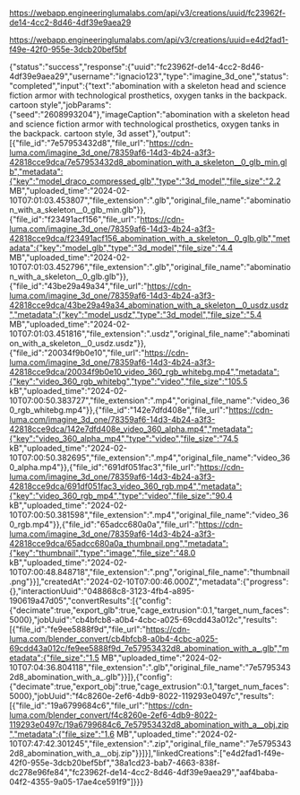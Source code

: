 https://webapp.engineeringlumalabs.com/api/v3/creations/uuid/fc23962f-de14-4cc2-8d46-4df39e9aea29

https://webapp.engineeringlumalabs.com/api/v3/creations/uuid=e4d2fad1-f49e-42f0-955e-3dcb20bef5bf

{"status":"success","response":{"uuid":"fc23962f-de14-4cc2-8d46-4df39e9aea29","username":"ignacio123","type":"imagine_3d_one","status":"completed","input":{"text":"abomination with a skeleton head and science fiction armor with technological prosthetics, oxygen tanks in the backpack. cartoon style","jobParams":{"seed":"2608993204"},"imageCaption":"abomination with a skeleton head and science fiction armor with technological prosthetics, oxygen tanks in the backpack. cartoon style, 3d asset"},"output":[{"file_id":"7e57953432d8","file_url":"https://cdn-luma.com/imagine_3d_one/78359af6-14d3-4b24-a3f3-42818cce9dca/7e57953432d8_abomination_with_a_skeleton__0_glb_min.glb","metadata":{"key":"model_draco_compressed_glb","type":"3d_model","file_size":"2.2 MB","uploaded_time":"2024-02-10T07:01:03.453807","file_extension":".glb","original_file_name":"abomination_with_a_skeleton__0_glb_min.glb"}},{"file_id":"f23491acf156","file_url":"https://cdn-luma.com/imagine_3d_one/78359af6-14d3-4b24-a3f3-42818cce9dca/f23491acf156_abomination_with_a_skeleton__0_glb.glb","metadata":{"key":"model_glb","type":"3d_model","file_size":"4.4 MB","uploaded_time":"2024-02-10T07:01:03.452796","file_extension":".glb","original_file_name":"abomination_with_a_skeleton__0_glb.glb"}},{"file_id":"43be29a49a34","file_url":"https://cdn-luma.com/imagine_3d_one/78359af6-14d3-4b24-a3f3-42818cce9dca/43be29a49a34_abomination_with_a_skeleton__0_usdz.usdz","metadata":{"key":"model_usdz","type":"3d_model","file_size":"5.4 MB","uploaded_time":"2024-02-10T07:01:03.451816","file_extension":".usdz","original_file_name":"abomination_with_a_skeleton__0_usdz.usdz"}},{"file_id":"20034f9b0e10","file_url":"https://cdn-luma.com/imagine_3d_one/78359af6-14d3-4b24-a3f3-42818cce9dca/20034f9b0e10_video_360_rgb_whitebg.mp4","metadata":{"key":"video_360_rgb_whitebg","type":"video","file_size":"105.5 kB","uploaded_time":"2024-02-10T07:00:50.383727","file_extension":".mp4","original_file_name":"video_360_rgb_whitebg.mp4"}},{"file_id":"142e7dfd408e","file_url":"https://cdn-luma.com/imagine_3d_one/78359af6-14d3-4b24-a3f3-42818cce9dca/142e7dfd408e_video_360_alpha.mp4","metadata":{"key":"video_360_alpha_mp4","type":"video","file_size":"74.5 kB","uploaded_time":"2024-02-10T07:00:50.382695","file_extension":".mp4","original_file_name":"video_360_alpha.mp4"}},{"file_id":"691df051fac3","file_url":"https://cdn-luma.com/imagine_3d_one/78359af6-14d3-4b24-a3f3-42818cce9dca/691df051fac3_video_360_rgb.mp4","metadata":{"key":"video_360_rgb_mp4","type":"video","file_size":"90.4 kB","uploaded_time":"2024-02-10T07:00:50.381598","file_extension":".mp4","original_file_name":"video_360_rgb.mp4"}},{"file_id":"65adcc680a0a","file_url":"https://cdn-luma.com/imagine_3d_one/78359af6-14d3-4b24-a3f3-42818cce9dca/65adcc680a0a_thumbnail.png","metadata":{"key":"thumbnail","type":"image","file_size":"48.0 kB","uploaded_time":"2024-02-10T07:00:48.848718","file_extension":".png","original_file_name":"thumbnail.png"}}],"createdAt":"2024-02-10T07:00:46.000Z","metadata":{"progress":{},"interactionUuid":"048868c8-3123-4fb4-a895-190619a47d05","convertResults":[{"config":{"decimate":true,"export_glb":true,"cage_extrusion":0.1,"target_num_faces":5000},"jobUuid":"cb4bfcb8-a0b4-4cbc-a025-69cdd43a012c","results":[{"file_id":"fe9ee5888f9d","file_url":"https://cdn-luma.com/blender_convert/cb4bfcb8-a0b4-4cbc-a025-69cdd43a012c/fe9ee5888f9d_7e57953432d8_abomination_with_a_.glb","metadata":{"file_size":"1.5 MB","uploaded_time":"2024-02-10T07:04:36.804118","file_extension":".glb","original_file_name":"7e57953432d8_abomination_with_a_.glb"}}]},{"config":{"decimate":true,"export_obj":true,"cage_extrusion":0.1,"target_num_faces":5000},"jobUuid":"f4c8260e-2ef6-4db9-8022-119293e0497c","results":[{"file_id":"19a6799684c6","file_url":"https://cdn-luma.com/blender_convert/f4c8260e-2ef6-4db9-8022-119293e0497c/19a6799684c6_7e57953432d8_abomination_with_a__obj.zip","metadata":{"file_size":"1.6 MB","uploaded_time":"2024-02-10T07:47:42.301245","file_extension":".zip","original_file_name":"7e57953432d8_abomination_with_a__obj.zip"}}]}],"linkedCreations":["e4d2fad1-f49e-42f0-955e-3dcb20bef5bf","38a1cd23-bab7-4663-838f-dc278e96fe84","fc23962f-de14-4cc2-8d46-4df39e9aea29","aaf4baba-04f2-4355-9a05-17ae4ce591f9"]}}}